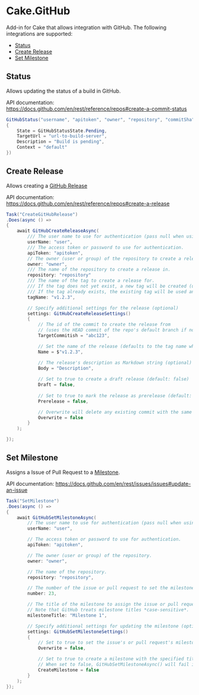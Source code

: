 # Cake.GitHub

Add-in for Cake that allows integration with GitHub. The following integrations are supported:

* [Status](#status)
* [Create Release](#create-release)
* [Set Milestone](#set-milestone)

## Status

Allows updating the status of a build in GitHub.

API documentation: https://docs.github.com/en/rest/reference/repos#create-a-commit-status

```cs
GitHubStatus("username", "apitoken", "owner", "repository", "commitSha", new GitHubStatusSettings
{
    State = GitHubStatusState.Pending,
    TargetUrl = "url-to-build-server",
    Description = "Build is pending",
    Context = "default"
})
```

## Create Release

Allows creating a [GitHub Release](https://docs.github.com/en/repositories/releasing-projects-on-github/about-releases)

API documentation: https://docs.github.com/en/rest/reference/repos#create-a-release

```cs
Task("CreateGitHubRelease")
.Does(async () =>
{
    await GitHubCreateReleaseAsync(
        /// The user name to use for authentication (pass null when using an access token).
        userName: "user",
        /// The access token or password to use for authentication.
        apiToken: "apitoken",
        // The owner (user or group) of the repository to create a release in.
        owner: "owner", 
        /// The name of the repository to create a release in.
        repository: "repository"
        /// The name of the tag to create a release for. 
        /// If the tag does not yet exist, a new tag will be created (using either the HEAD of the default branch or the commit specified in the settings).
        /// If the tag already exists, the existing tag will be used and the commit specified in the settings will be ignored.
        tagName: "v1.2.3",

        // Specify additional settings for the release (optional)
        settings: GitHubCreateReleaseSettings() 
        {
            // The id of the commit to create the release from 
            // (uses the HEAD commit of the repo's default branch if not specified)
            TargetCommitish = "abc123",

            // Set the name of the release (defaults to the tag name when not specified)
            Name = $"v1.2.3",

            // The release's description as Markdown string (optional)
            Body = "Description",
            
            // Set to true to create a draft release (default: false)
            Draft = false,
            
            // Set to true to mark the release as prerelease (default: false)
            Prerelease = false,

            // Overwrite will delete any existing commit with the same tag name if it exists
            Overwrite = false
        }
    );

});
```

## Set Milestone

Assigns a Issue of Pull Request to a [Milestone](https://docs.github.com/en/issues/using-labels-and-milestones-to-track-work/about-milestones).

API documentation: https://docs.github.com/en/rest/issues/issues#update-an-issue

```cs
Task("SetMilestone")
.Does(async () =>
{
    await GitHubSetMilestoneAsync(
        // The user name to use for authentication (pass null when using an access token).
        userName: "user",

        // The access token or password to use for authentication.
        apiToken: "apitoken",

        // The owner (user or group) of the repository.
        owner: "owner",

        // The name of the repository.
        repository: "repository",

        // The number of the issue or pull request to set the milestone for.
        number: 23,

        // The title of the milestone to assign the issue or pull request to.
        // Note that GitHub treats milestone titles *case-sensitive*.
        milestoneTitle: "Milestone 1",

        // Specify additional settings for updating the milestone (optional)
        settings: GitHubSetMilestoneSettings()
        {
            // Set to true to set the issue's or pull request's milestone even if it is already set to a different milestone (default: false)
            Overwrite = false,

            // Set to true to create a milestone with the specified title if no such milestone exists (default: false)
            // When set to false, GitHubSetMilestoneAsync() will fail if no matching milestone is found.
            CreateMilestone = false
        }
    );
});
```
